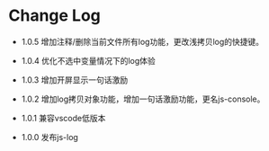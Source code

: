 # Change Log

- 1.0.5 增加注释/删除当前文件所有log功能，更改浅拷贝log的快捷键。

- 1.0.4 优化不选中变量情况下的log体验

- 1.0.3 增加开屏显示一句话激励

- 1.0.2 增加log拷贝对象功能，增加一句话激励功能，更名js-console。

- 1.0.1 兼容vscode低版本

- 1.0.0 发布js-log



